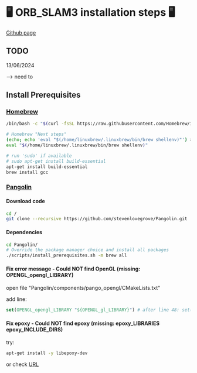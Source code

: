 <!-- https://github.com/Talzoor/TB3_RPI4_WS -->
# :desktop_computer: ORB_SLAM3 installation steps :desktop_computer:

[Github page](https://github.com/UZ-SLAMLab/ORB_SLAM3?tab=readme-ov-file)

## TODO

13/06/2024

--> need to 

## Install Prerequisites

### [Homebrew](https://brew.sh/)

```bash
/bin/bash -c "$(curl -fsSL https://raw.githubusercontent.com/Homebrew/install/HEAD/install.sh)"
```

```bash
# Homebrew "Next steps"
(echo; echo 'eval "$(/home/linuxbrew/.linuxbrew/bin/brew shellenv)"') >> /root/.bashrc
eval "$(/home/linuxbrew/.linuxbrew/bin/brew shellenv)"

# run 'sudo' if available
# sudo apt-get install build-essential
apt-get install build-essential
brew install gcc
```

### [Pangolin](https://github.com/stevenlovegrove/Pangolin)

#### Download code

```bash
cd /
git clone --recursive https://github.com/stevenlovegrove/Pangolin.git
```

#### Dependencies

```bash
cd Pangolin/
# Override the package manager choice and install all packages
./scripts/install_prerequisites.sh -m brew all
```

#### Fix error message - Could NOT find OpenGL (missing: OPENGL_opengl_LIBRARY)

open file "Pangolin/components/pango_opengl/CMakeLists.txt"

add line:
```cmake
set(OPENGL_opengl_LIBRARY "${OPENGL_gl_LIBRARY}") # after line 48: set(OpenGL_GL_PREFERENCE "GLVND")
```

#### Fix epoxy - Could NOT find epoxy (missing: epoxy_LIBRARIES epoxy_INCLUDE_DIRS)

try:
```bash
apt-get install -y libepoxy-dev
```

or check [URL](https://stackoverflow.com/a/78586150)


